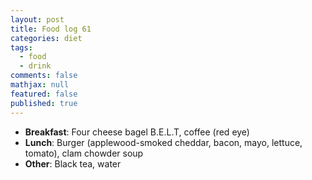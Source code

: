 ```yaml
---
layout: post
title: Food log 61
categories: diet
tags: 
  - food
  - drink
comments: false
mathjax: null
featured: false
published: true
---
```


* **Breakfast**: Four cheese bagel B.E.L.T, coffee (red eye)
* **Lunch**: Burger (applewood-smoked cheddar, bacon, mayo, lettuce, tomato), clam chowder soup
* **Other**: Black tea, water